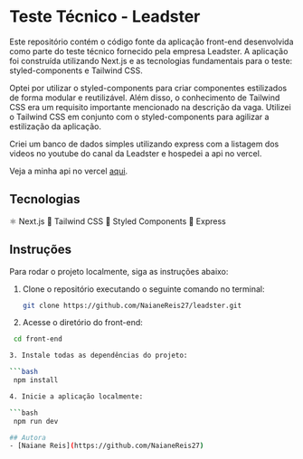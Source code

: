# Teste Técnico - Leadster

Este repositório contém o código fonte da aplicação front-end desenvolvida como parte do teste técnico fornecido pela empresa Leadster. A aplicação foi construída utilizando Next.js e as tecnologias fundamentais para o teste: styled-components e Tailwind CSS.

Optei por utilizar o styled-components para criar componentes estilizados de forma modular e reutilizável. Além disso, o conhecimento de Tailwind CSS era um requisito importante mencionado na descrição da vaga. Utilizei o Tailwind CSS em conjunto com o styled-components para agilizar a estilização da aplicação.

Criei um banco de dados simples utilizando express com a listagem dos videos no youtube do canal da Leadster e hospedei a api no vercel.

Veja a minha api no vercel  [aqui]([https://exemplo.com](https://back-end-naianereis.vercel.app)).

## Tecnologias

⚛️ Next.js
🌈 Tailwind CSS
💅 Styled Components
🚀 Express

## Instruções

Para rodar o projeto localmente, siga as instruções abaixo:

1. Clone o repositório executando o seguinte comando no terminal:

   ```bash
   git clone https://github.com/NaianeReis27/leadster.git

2. Acesse o diretório do front-end:

  ```bash
   cd front-end

3. Instale todas as dependências do projeto:

 ```bash
   npm install

4. Inicie a aplicação localmente:

```bash
   npm run dev

## Autora
- [Naiane Reis](https://github.com/NaianeReis27)
